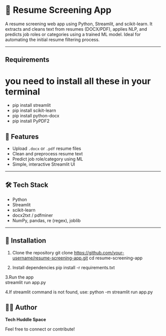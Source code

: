 # 🧠 Resume Screening App

A resume screening web app using Python, Streamlit, and scikit-learn. It extracts and cleans text from resumes (DOCX/PDF), applies NLP, and predicts job roles or categories using a trained ML model. Ideal for automating the initial resume filtering process.

---

## Requirements
# you need to install all these in your terminal

- pip install streamlit
- pip install scikit-learn
- pip install python-docx
- pip install PyPDF2

## 🚀 Features

- Upload `.docx` or `.pdf` resume files
- Clean and preprocess resume text
- Predict job role/category using ML
- Simple, interactive Streamlit UI

---

## 🛠️ Tech Stack

- Python
- Streamlit
- scikit-learn
- docx2txt / pdfminer
- NumPy, pandas, re (regex), joblib

---

## 🔧 Installation

1. Clone the repository 
git clone https://github.com/your-username/resume-screening-app.git
cd resume-screening-app

2. Install dependencies
pip install -r requirements.txt

3.Run the app                                                                                                                           
streamlit run app.py

4.If streamlit command is not found, use:
python -m streamlit run app.py

## 👨‍💻 Author

**Tech Huddle Space**

Feel free to connect or contribute!